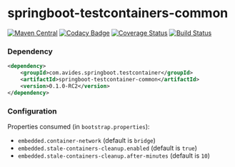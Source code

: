 springboot-testcontainers-common
================================

[![Maven Central](https://maven-badges.herokuapp.com/maven-central/com.avides.springboot.testcontainer/springboot-testcontainer-common/badge.svg)](https://maven-badges.herokuapp.com/maven-central/com.avides.springboot.testcontainer/springboot-testcontainer-common)
[![Codacy Badge](https://api.codacy.com/project/badge/Grade/xxx)](https://www.codacy.com/app/springboot-testcontainer/springboot-testcontainer-common)
[![Coverage Status](https://coveralls.io/repos/springboot-testcontainer/springboot-testcontainer-common/badge.svg)](https://coveralls.io/r/springboot-testcontainer/springboot-testcontainer-common)
[![Build Status](https://travis-ci.org/springboot-testcontainer/springboot-testcontainer-common.svg?branch=master)](https://travis-ci.org/springboot-testcontainer/springboot-testcontainer-common)

### Dependency
```xml
<dependency>
	<groupId>com.avides.springboot.testcontainer</groupId>
	<artifactId>springboot-testcontainer-common</artifactId>
	<version>0.1.0-RC2</version>
</dependency>
```

### Configuration
Properties consumed (in `bootstrap.properties`):
- `embedded.container-network` (default is `bridge`)
- `embedded.stale-containers-cleanup.enabled` (default is `true`)
- `embedded.stale-containers-cleanup.after-minutes` (default is `10`)
